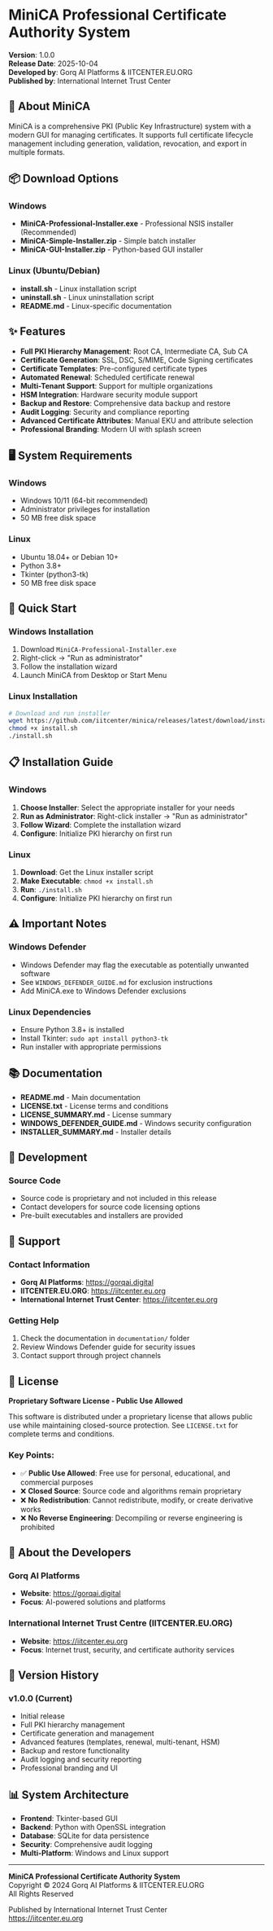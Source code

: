 # MiniCA Professional Certificate Authority System

**Version**: 1.0.0  
**Release Date**: 2025-10-04  
**Developed by**: Gorq AI Platforms & IITCENTER.EU.ORG  
**Published by**: International Internet Trust Center

## 🎉 About MiniCA

MiniCA is a comprehensive PKI (Public Key Infrastructure) system with a modern GUI for managing certificates. It supports full certificate lifecycle management including generation, validation, revocation, and export in multiple formats.

## 📦 Download Options

### Windows
- **MiniCA-Professional-Installer.exe** - Professional NSIS installer (Recommended)
- **MiniCA-Simple-Installer.zip** - Simple batch installer
- **MiniCA-GUI-Installer.zip** - Python-based GUI installer

### Linux (Ubuntu/Debian)
- **install.sh** - Linux installation script
- **uninstall.sh** - Linux uninstallation script
- **README.md** - Linux-specific documentation

## ✨ Features

- **Full PKI Hierarchy Management**: Root CA, Intermediate CA, Sub CA
- **Certificate Generation**: SSL, DSC, S/MIME, Code Signing certificates
- **Certificate Templates**: Pre-configured certificate types
- **Automated Renewal**: Scheduled certificate renewal
- **Multi-Tenant Support**: Support for multiple organizations
- **HSM Integration**: Hardware security module support
- **Backup and Restore**: Comprehensive data backup and restore
- **Audit Logging**: Security and compliance reporting
- **Advanced Certificate Attributes**: Manual EKU and attribute selection
- **Professional Branding**: Modern UI with splash screen

## 🖥️ System Requirements

### Windows
- Windows 10/11 (64-bit recommended)
- Administrator privileges for installation
- 50 MB free disk space

### Linux
- Ubuntu 18.04+ or Debian 10+
- Python 3.8+
- Tkinter (python3-tk)
- 50 MB free disk space

## 🚀 Quick Start

### Windows Installation
1. Download `MiniCA-Professional-Installer.exe`
2. Right-click → "Run as administrator"
3. Follow the installation wizard
4. Launch MiniCA from Desktop or Start Menu

### Linux Installation
```bash
# Download and run installer
wget https://github.com/iitcenter/minica/releases/latest/download/install.sh
chmod +x install.sh
./install.sh
```

## 📋 Installation Guide

### Windows
1. **Choose Installer**: Select the appropriate installer for your needs
2. **Run as Administrator**: Right-click installer → "Run as administrator"
3. **Follow Wizard**: Complete the installation wizard
4. **Configure**: Initialize PKI hierarchy on first run

### Linux
1. **Download**: Get the Linux installer script
2. **Make Executable**: `chmod +x install.sh`
3. **Run**: `./install.sh`
4. **Configure**: Initialize PKI hierarchy on first run

## ⚠️ Important Notes

### Windows Defender
- Windows Defender may flag the executable as potentially unwanted software
- See `WINDOWS_DEFENDER_GUIDE.md` for exclusion instructions
- Add MiniCA.exe to Windows Defender exclusions

### Linux Dependencies
- Ensure Python 3.8+ is installed
- Install Tkinter: `sudo apt install python3-tk`
- Run installer with appropriate permissions

## 📚 Documentation

- **README.md** - Main documentation
- **LICENSE.txt** - License terms and conditions
- **LICENSE_SUMMARY.md** - License summary
- **WINDOWS_DEFENDER_GUIDE.md** - Windows security configuration
- **INSTALLER_SUMMARY.md** - Installer details

## 🔧 Development

### Source Code
- Source code is proprietary and not included in this release
- Contact developers for source code licensing options
- Pre-built executables and installers are provided

## 🤝 Support

### Contact Information
- **Gorq AI Platforms**: https://gorqai.digital
- **IITCENTER.EU.ORG**: https://iitcenter.eu.org
- **International Internet Trust Center**: https://iitcenter.eu.org

### Getting Help
1. Check the documentation in `documentation/` folder
2. Review Windows Defender guide for security issues
3. Contact support through project channels

## 📄 License

**Proprietary Software License - Public Use Allowed**

This software is distributed under a proprietary license that allows public use while maintaining closed-source protection. See `LICENSE.txt` for complete terms and conditions.

### Key Points:
- ✅ **Public Use Allowed**: Free use for personal, educational, and commercial purposes
- ❌ **Closed Source**: Source code and algorithms remain proprietary
- ❌ **No Redistribution**: Cannot redistribute, modify, or create derivative works
- ❌ **No Reverse Engineering**: Decompiling or reverse engineering is prohibited

## 🏢 About the Developers

### Gorq AI Platforms
- **Website**: https://gorqai.digital
- **Focus**: AI-powered solutions and platforms

### International Internet Trust Centre (IITCENTER.EU.ORG)
- **Website**: https://iitcenter.eu.org
- **Focus**: Internet trust, security, and certificate authority services

## 🔄 Version History

### v1.0.0 (Current)
- Initial release
- Full PKI hierarchy management
- Certificate generation and management
- Advanced features (templates, renewal, multi-tenant, HSM)
- Backup and restore functionality
- Audit logging and security reporting
- Professional branding and UI

## 📊 System Architecture

- **Frontend**: Tkinter-based GUI
- **Backend**: Python with OpenSSL integration
- **Database**: SQLite for data persistence
- **Security**: Comprehensive audit logging
- **Multi-Platform**: Windows and Linux support

---

**MiniCA Professional Certificate Authority System**  
Copyright © 2024 Gorq AI Platforms & IITCENTER.EU.ORG  
All Rights Reserved  

Published by International Internet Trust Center  
https://iitcenter.eu.org
